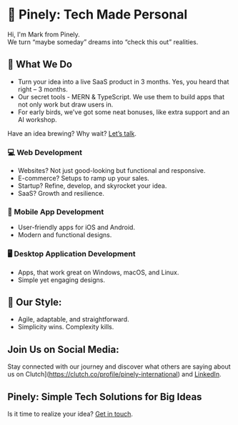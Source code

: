 # 🚀 Pinely: Tech Made Personal  
Hi, I'm Mark from Pinely.  
We turn “maybe someday” dreams into “check this out” realities.


## 🌟 What We Do  
- Turn your idea into a live SaaS product in 3 months. Yes, you heard that right – 3 months.
- Our secret tools - MERN & TypeScript. We use them to build apps that not only work but draw users in.
-  For early birds, we've got some neat bonuses, like extra support and an AI workshop.
   
Have an idea brewing? Why wait? [Let’s talk](https://calendly.com/pinely-international/mark-kovalenko).

### 💻 Web Development
-  Websites? Not just good-looking but functional and responsive.
-  E-commerce? Setups to ramp up your sales.
-  Startup? Refine, develop, and skyrocket your idea.
-  SaaS? Growth and resilience.

### 📱 Mobile App Development
-  User-friendly apps for iOS and Android.
-  Modern and functional designs.

### 🖥 Desktop Application Development
- Apps, that work great on Windows, macOS, and Linux.
- Simple yet engaging designs.

## 🔄 Our Style:
- Agile, adaptable, and straightforward.
- Simplicity wins. Complexity kills.

## Join Us on Social Media:  
Stay connected with our journey and discover what others are saying about us on Clutch](https://clutch.co/profile/pinely-international) and  [LinkedIn](https://www.linkedin.com/company/pinely-international/).

## Pinely: Simple Tech Solutions for Big Ideas  
Is it time to realize your idea? [Get in touch](https://calendly.com/pinely-international/mark-kovalenko).

